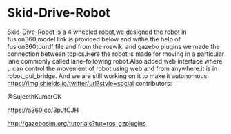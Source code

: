 # Skid-Drive-Robot
Skid-Dive-Robot is a 4 wheeled robot,we designed the robot in fusion360,model link is provided below and withe the help of fusion360tourdf file and from the roswiki and gazebo plugins we made the connection between topics.Here the robot is made for moving in a particular lane commonly called lane-following robot.Also added web interface where u can control the movement of robot using web and from anywhere.it is in robot_gui_bridge.
And we are still working on it to make it autonomous.
https://img.shields.io/twitter/url?style=social
contributors:

@SujeethKumarGK



https://a360.co/3pJfCJH

http://gazebosim.org/tutorials?tut=ros_gzplugins
